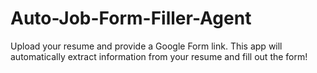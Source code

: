 # Auto-Job-Form-Filler-Agent
Upload your resume and provide a Google Form link. This app will automatically extract information from your resume and fill out the form!
